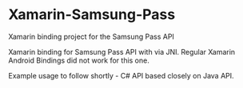 # Xamarin-Samsung-Pass
Xamarin binding project for the Samsung Pass API

Xamarin binding for Samsung Pass API with via JNI. Regular Xamarin Android Bindings did not work for this one.

Example usage to follow shortly - C# API based closely on Java API.
